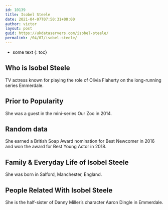 ```yaml
---
id: 10139
title: Isobel Steele
date: 2021-04-07T07:50:31+00:00
author: victor
layout: post
guid: https://ukdataservers.com/isobel-steele/
permalink: /04/07/isobel-steele/
---
```


* some text
{: toc}


## Who is Isobel Steele



TV actress known for playing the role of Olivia Flaherty on the long-running series Emmerdale.

                
                
                
## Prior to Popularity



She was a guest in the mini-series Our Zoo in 2014.

                
                
                
## Random data



She earned a British Soap Award nomination for Best Newcomer in 2016 and won the award for Best Young Actor in 2018.

                
                
                
## Family & Everyday Life of Isobel Steele



She was born in Salford, Manchester, England.

                
                
                
## People Related With Isobel Steele



She is the half-sister of Danny Miller&#8217;s character Aaron Dingle in Emmerdale.

                
              
            
          
          
          